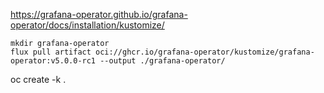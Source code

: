 https://grafana-operator.github.io/grafana-operator/docs/installation/kustomize/

```
mkdir grafana-operator
flux pull artifact oci://ghcr.io/grafana-operator/kustomize/grafana-operator:v5.0.0-rc1 --output ./grafana-operator/
```

oc create -k .
